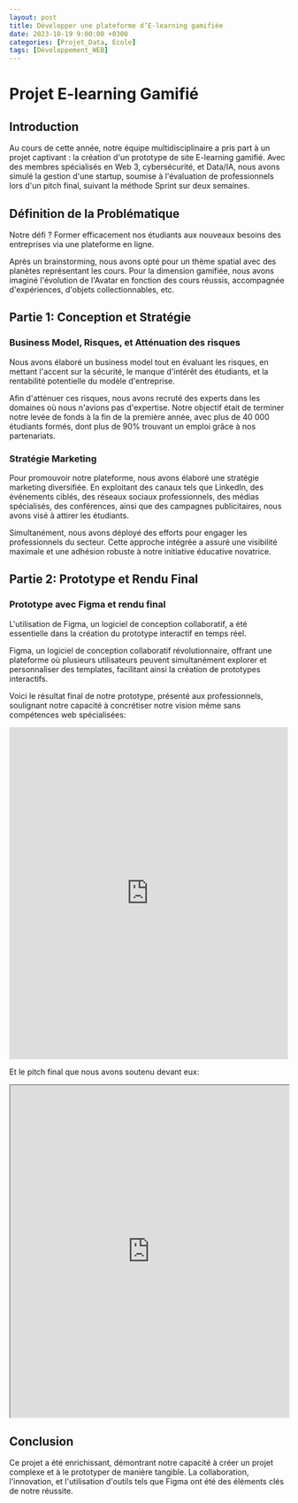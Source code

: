```yaml
---
layout: post
title: Développer une plateforme d’E-learning gamifiée
date: 2023-10-19 9:00:00 +0300
categories: [Projet_Data, Ecole]
tags: [Développement_WEB]
---
```


# Projet E-learning Gamifié

## Introduction

Au cours de cette année, notre équipe multidisciplinaire a pris part à un projet captivant : la création d'un prototype de site E-learning gamifié. Avec des membres spécialisés en Web 3, cybersécurité, et Data/IA, nous avons simulé la gestion d'une startup, soumise à l'évaluation de professionnels lors d'un pitch final, suivant la méthode Sprint sur deux semaines.

## Définition de la Problématique

Notre défi ? Former efficacement nos étudiants aux nouveaux besoins des entreprises via une plateforme en ligne.

Après un brainstorming, nous avons opté pour un thème spatial avec des planètes représentant les cours. Pour la dimension gamifiée, nous avons imaginé l'évolution de l'Avatar en fonction des cours réussis, accompagnée d'expériences, d'objets collectionnables, etc.

## Partie 1: Conception et Stratégie

### Business Model, Risques, et Atténuation des risques

Nous avons élaboré un business model tout en évaluant les risques, en mettant l'accent sur la sécurité, le manque d'intérêt des étudiants, et la rentabilité potentielle du modèle d'entreprise.

Afin d'atténuer ces risques, nous avons recruté des experts dans les domaines où nous n'avions pas d'expertise. Notre objectif était de terminer notre levée de fonds à la fin de la première année, avec plus de 40 000 étudiants formés, dont plus de 90% trouvant un emploi grâce à nos partenariats.

### Stratégie Marketing

Pour promouvoir notre plateforme, nous avons élaboré une stratégie marketing diversifiée. En exploitant des canaux tels que LinkedIn, des événements ciblés, des réseaux sociaux professionnels, des médias spécialisés, des conférences, ainsi que des campagnes publicitaires, nous avons visé à attirer les étudiants.

Simultanément, nous avons déployé des efforts pour engager les professionnels du secteur. Cette approche intégrée a assuré une visibilité maximale et une adhésion robuste à notre initiative éducative novatrice.

## Partie 2: Prototype et Rendu Final

### Prototype avec Figma et rendu final

L'utilisation de Figma, un logiciel de conception collaboratif, a été essentielle dans la création du prototype interactif en temps réel.

Figma, un logiciel de conception collaboratif révolutionnaire, offrant une plateforme où plusieurs utilisateurs peuvent simultanément explorer et personnaliser des templates, facilitant ainsi la création de prototypes interactifs.

Voici le résultat final de notre prototype, présenté aux professionnels, soulignant notre capacité à concrétiser notre vision même sans compétences web spécialisées:

<iframe width="100%" height="600px" src="https://www.youtube.com/embed/Jbz2f6dbmLk" frameborder="0" allowfullscreen></iframe>

Et le pitch final que nous avons soutenu devant eux:

<iframe src="https://drive.google.com/file/d/13kCXGzsnihd0eFqjFuEZQA2FGYoimzKh/preview" width="100%" height="600px"></iframe>

## Conclusion

Ce projet a été enrichissant, démontrant notre capacité à créer un projet complexe et à le prototyper de manière tangible. La collaboration, l'innovation, et l'utilisation d'outils tels que Figma ont été des éléments clés de notre réussite.